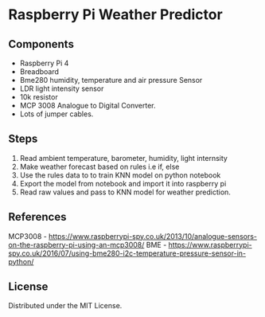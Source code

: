 # Raspberry Pi Weather Predictor
## Components
- Raspberry Pi 4
- Breadboard
- Bme280 humidity, temperature and air pressure Sensor
- LDR light intensity sensor
- 10k resistor
- MCP 3008 Analogue to Digital Converter.
- Lots of jumper cables.

## Steps
1. Read ambient temperature, barometer, humidity, light internsity
2. Make weather forecast based on rules i.e if, else 
3. Use the rules data to to train KNN model on python notebook
4. Export the model from notebook and import it into raspberry pi
4. Read raw values and pass to KNN model for weather prediction.

## References
MCP3008 - https://www.raspberrypi-spy.co.uk/2013/10/analogue-sensors-on-the-raspberry-pi-using-an-mcp3008/
BME - https://www.raspberrypi-spy.co.uk/2016/07/using-bme280-i2c-temperature-pressure-sensor-in-python/

## License
Distributed under the MIT License.
